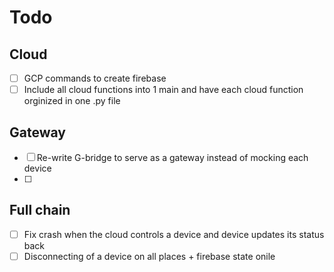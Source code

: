 # Todo

## Cloud
- [ ] GCP commands to create firebase
- [ ] Include all cloud functions into 1 main and have each cloud function orginized in one .py file

## Gateway
- [ ] Re-write G-bridge to serve as a gateway instead of mocking each device
- [ ]  

## Full chain
- [ ] Fix crash when the cloud controls a device and device updates its status back
- [ ] Disconnecting of a device on all places + firebase state onile